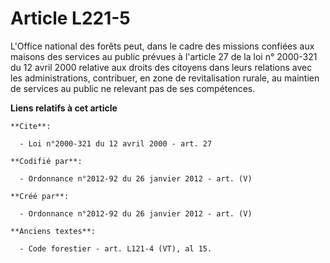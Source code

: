 # Article L221-5

L'Office national des forêts peut, dans le cadre des missions confiées aux maisons des services au public prévues à l'article
27 de la loi n° 2000-321 du 12 avril 2000 relative aux droits des citoyens dans leurs relations avec les administrations,
contribuer, en zone de revitalisation rurale, au maintien de services au public ne relevant pas de ses compétences.

**Liens relatifs à cet article**

	**Cite**:

	  - Loi n°2000-321 du 12 avril 2000 - art. 27

	**Codifié par**:

	  - Ordonnance n°2012-92 du 26 janvier 2012 - art. (V)

	**Créé par**:

	  - Ordonnance n°2012-92 du 26 janvier 2012 - art. (V)

	**Anciens textes**:

	  - Code forestier - art. L121-4 (VT), al 15.
